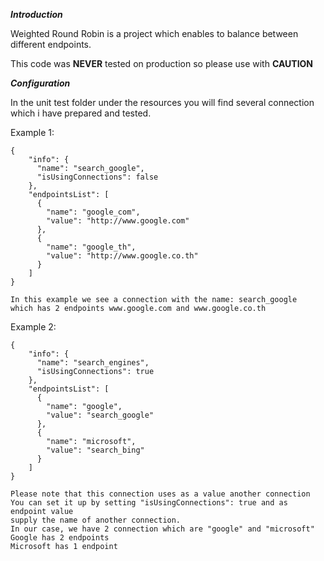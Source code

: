 _**Introduction**_

Weighted Round Robin is a project which enables to balance between different endpoints.

This code was **NEVER** tested on production so please use with **CAUTION** 

_**Configuration**_

In the unit test folder under the resources you will find several connection which i have prepared and tested.

Example 1:

    {
        "info": {
          "name": "search_google",
          "isUsingConnections": false
        },
        "endpointsList": [
          {
            "name": "google_com",
            "value": "http://www.google.com"
          },
          {
            "name": "google_th",
            "value": "http://www.google.co.th"
          }
        ]
    }
    
    In this example we see a connection with the name: search_google
    which has 2 endpoints www.google.com and www.google.co.th
    
    
Example 2:
    
    {
        "info": {
          "name": "search_engines",
          "isUsingConnections": true
        },
        "endpointsList": [
          {
            "name": "google",
            "value": "search_google"
          },
          {
            "name": "microsoft",
            "value": "search_bing"
          }
        ]
    }
    
    Please note that this connection uses as a value another connection
    You can set it up by setting "isUsingConnections": true and as endpoint value
    supply the name of another connection.
    In our case, we have 2 connection which are "google" and "microsoft"
    Google has 2 endpoints
    Microsoft has 1 endpoint